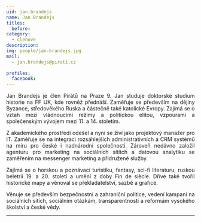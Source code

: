 ```yaml
---
uid: jan.brandejs
name: Jan Brandejs
titles:
  before: 
category:
  - clenove
description: 
img: people/jan-brandejs.jpg
mail:
  - jan.brandejs@pirati.cz
 
profiles:
  facebook: 
---
```

<p style='text-align: justify;'>Jan Brandejs je člen Pirátů na Praze 9. Jan studuje doktorské studium historie na FF UK, kde rovněž přednáší. Zaměřuje se především na dějiny Byzance, středověkého Ruska a částečně také katolické Evropy. Zajímá se o vztah mezi vládnoucími režimy a politickou elitou, vzpourami a společenským vývojem mezi 11. a 14. stoletím.</p>

<p style='text-align: justify;'>Z akademického prostředí odešel a nyní se živí jako projektový manažer pro IT. Zaměřuje se na integraci rozsáhlejších administrativních a CRM systémů na míru pro české i nadnárodní společnosti. Zároveň nedávno založil agenturu pro marketing na sociálních sítítch a datovou analytiku se zaměřením na messenger marketing a přidružené služby.</p>

<p style='text-align: justify;'>Zajímá se o horskou a poznávací turistiku, fantasy, sci-fi literaturu, ruskou beletrii 19. a 20. století a umění z doby Fin de siècle. Dříve také tvořil historické mapy a věnoval se překladatelství, sazbě a grafice.</p>

<p style='text-align: justify;'>Věnuje se především bezpečnostní a zahraniční politice, vedení kampaní na sociálních sítích, sociálním otázkám, transparentnosti a reformám vysokého školství a české vědy.</p>

---
